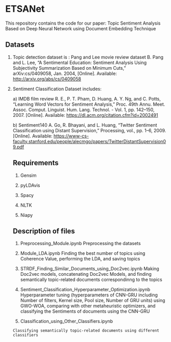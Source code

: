 # ETSANet
This repository contains the code for our  paper: Topic Sentiment Analysis Based on Deep Neural Network using Document Embedding Technique

## Datasets
1) Topic detection dataset is : Pang and Lee movie review dataset
B. Pang and L. Lee, “A Sentimental Education: Sentiment Analysis Using Subjectivity Summarization Based on Minimum Cuts,” arXiv:cs/0409058, Jan. 2004, [Online]. Available: http://arxiv.org/abs/cs/0409058

2) Sentiment Classification Dataset includes: 

   a) IMDB film review 
	 R. E., P. T. Pham, D. Huang, A. Y. Ng, and C. Potts, “Learning Word Vectors for Sentiment   Analysis,” Proc. 49th Annu. Meet. Assoc. Comput. Linguist. Hum. Lang. Technol. - Vol. 1, pp. 142–150, 2007. [Online]. Available: https://dl.acm.org/citation.cfm?id=2002491
	 
	 b) Sentiment140
	 A. Go, R. Bhayani, and L. Huang, “Twitter Sentiment Classification using Distant Supervision,” Processing, vol., pp. 1–6, 2009. [Online]. Available: https://www-cs-faculty.stanford.edu/people/alecmgo/papers/TwitterDistantSupervision09.pdf
	 
	 ## Requirements
	 1) Gensim
	 
	 2) pyLDAvis
	 
	 3) Spacy
	 
	 4) NLTK
	 
	 5) Niapy
	 
	 ## Description of files
	 
	 1) Preprocessing_Module.ipynb
	    Preprocessing the datasets
	    
	 2) Module_LDA.ipynb
	    Finding the best number of topics using Coherence Value, performing the LDA, and saving topics
	    
	 3) STRDF_Finding_Similar_Documents_using_Doc2vec.ipynb
	    Making Doc2vec models, concatenating Doc2vec Models, and finding semantically topic-related documents correspondinng to the topics 
	    
	 4) Sentiment_Classification_Hyperparameter_Optimization.ipynb
	    Hyperparameter tuning (hyperparameters of CNN-GRU including Number of filters, Kernel size, Pool size, Number of GRU units) using GWO-WOA, comparing with other metaheuristic optimizers, and classifying the Sentiments of documents using the CNN-GRU
	   
	 5) Classification_using_Other_Classifiers.ipynb
	   
	   Classifying semantically topic-related documents using different classifiers
	   
	
